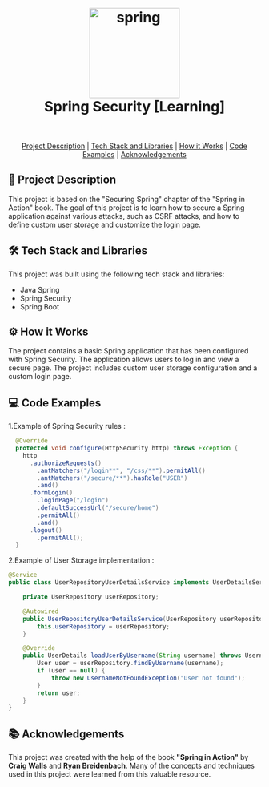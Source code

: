 


<h1 align="center">
  <br>
<a  href="https://spring.io/"  target="_blank"  rel="noreferrer"> <img  src="https://www.vectorlogo.zone/logos/springio/springio-icon.svg"  alt="spring"  width="180"  height="180"/> </a>
  <br>
  Spring Security [Learning]
  <br>
  <br>
</h1>

<p align="center">
  <a href="#project-description">Project Description</a> |
  <a href="#tech-stack-and-libraries">Tech Stack and Libraries</a> |
  <a href="#how-it-works">How it Works</a> |
  <a href="#code-examples">Code Examples</a> |
  <a href="#acknowledgements">Acknowledgements</a>
</p>



<div id="project-description"></div>

## 🚀 Project Description
This project is based on the "Securing Spring" chapter of the "Spring in Action" book. The goal of this project is to learn how to secure a Spring application against various attacks, such as CSRF attacks, and how to define custom user storage and customize the login page.

<div id="tech-stack-and-libraries"></div>

## 🛠️ Tech Stack and Libraries
This project was built using the following tech stack and libraries:
- Java Spring
- Spring Security
- Spring Boot

<div id="how-it-works"></div>

## ⚙️ How it Works

The project contains a basic Spring application that has been configured with Spring Security. The application allows users to log in and view a secure page. The project includes custom user storage configuration and a custom login page.

<div id="code-examples"></div>

## 💻 Code Examples
1.Example of Spring Security rules :
```java
  @Override
  protected void configure(HttpSecurity http) throws Exception {
    http
      .authorizeRequests()
        .antMatchers("/login**", "/css/**").permitAll()
        .antMatchers("/secure/**").hasRole("USER")
        .and()
      .formLogin()
        .loginPage("/login")
        .defaultSuccessUrl("/secure/home")
        .permitAll()
        .and()
      .logout()
        .permitAll();
  }

```
2.Example of User Storage implementation :
```java
@Service
public class UserRepositoryUserDetailsService implements UserDetailsService {

    private UserRepository userRepository;

    @Autowired
    public UserRepositoryUserDetailsService(UserRepository userRepository) {
        this.userRepository = userRepository;
    }

    @Override
    public UserDetails loadUserByUsername(String username) throws UsernameNotFoundException {
        User user = userRepository.findByUsername(username);
        if (user == null) {
            throw new UsernameNotFoundException("User not found");
        }
        return user;
    }
}


```

<div id="acknowledgements"></div>

## 📚 Acknowledgements 
This project was created with the help of the book **"Spring in Action"** by **Craig Walls** and **Ryan Breidenbach**. Many of the concepts and techniques used in this project were learned from this valuable resource.

